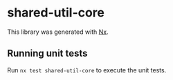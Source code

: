 # shared-util-core

This library was generated with [Nx](https://nx.dev).

## Running unit tests

Run `nx test shared-util-core` to execute the unit tests.
